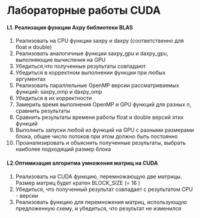 # Лабораторные работы CUDA
#### L1. Реализация функции Axpy библиотеки BLAS
1. Реализовать на CPU функции saxpy и daxpy (соответственно для float и double)
2. Реализовать аналогичные функции saxpy_gpu и daxpy_gpu, выполняющие вычисления на GPU
3. Убедиться,что полученные результаты совпадают
4. Убедиться в корректном выполнении функции при любых аргументах
5. Реализовать параллельные OpenMP версии рассматриваемых функций: saxpy_omp и daxpy_omp
6. Убедиться в их корректности
7. Замерить время выполнения OpenMP и GPU функций для разных n, сравнить результаты
7. Сравнить результаты времени работы float и double версий этих функций
9. Выполнить запуски любой из функций на GPU с разными размерами блока, общее число потоков при этом должно быть постоянно
10. Проанализировать и объяснить полученные результаты, выбрать наиболее подходящий размер блока
  
#### L2.Оптимизация алгоритма умножения  матриц на  CUDA
1. Реализовать на CUDA функцию, перемножающую две матрицы. Размер матриц будет кратен BLOCK_SIZE (= 16 )
2. Убедиться, что полученный результат совпадает с результатом CPU - версии
3. Реализовать функцию для перемножения матриц, использующую предложенную схему, и убедиться, что результат не изменился

